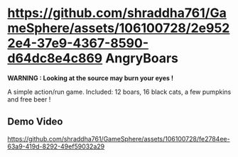 
https://github.com/shraddha761/GameSphere/assets/106100728/2e9522e4-37e9-4367-8590-d64dc8e4c869
AngryBoars
==========

**WARNING : Looking at the source may burn your eyes !**

A simple action/run game.
Included: 12 boars, 16 black cats, a few pumpkins and free beer !

## Demo Video

https://github.com/shraddha761/GameSphere/assets/106100728/fe2784ee-63a9-419d-8292-49ef59032a29

